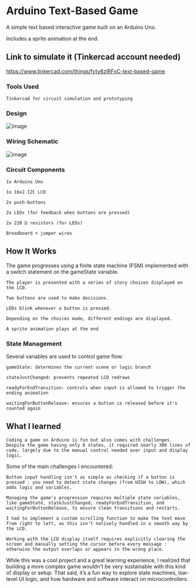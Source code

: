 # Arduino Text-Based Game

A simple text based interactive game built on an Arduino Uno.

Includes a sprite animation at the end.

## Link to simulate it (Tinkercad account needed)

https://www.tinkercad.com/things/fyty8zlRFxC-text-based-game

 ### Tools Used

    Tinkercad for circuit simulation and prototyping
### Design

![image](https://github.com/user-attachments/assets/d8aee41c-027e-4cd3-9529-fe374bd1cc33)   

### Wiring Schematic

![image](https://github.com/user-attachments/assets/3c1e8f6d-f602-4e8d-a081-b3077a4a67c7)

### Circuit Components

    1x Arduino Uno

    1x 16x2 I2C LCD

    2x push-buttons

    2x LEDs (for feedback when buttons are pressed)

    2x 220 Ω resistors (for LEDs)

    Breadboard + jumper wires

## How It Works

The game progresses using a finite state machine (FSM) implemented with a switch statement on the gameState variable.

    The player is presented with a series of story choices displayed on the LCD.

    Two buttons are used to make decisions.

    LEDs blink whenever a button is pressed.

    Depending on the choices made, different endings are displayed.

    A sprite animation plays at the end 

### State Management

Several variables are used to control game flow:

    gameState: determines the current scene or logic branch

    stateJustChanged: prevents repeated LCD redraws

    readyForEndTransition: controls when input is allowed to trigger the ending animation

    waitingForButtonRelease: ensures a button is released before it's counted again
    

## What I learned

    Coding a game on Arduino is fun but also comes with challenges. Despite the game having only 8 states, it required nearly 300 lines of code, largely due to the manual control needed over input and display logic.

Some of the main challenges I encountered:

    Button input handling isn't as simple as checking if a button is pressed : you need to detect state changes (from HIGH to LOW), which adds logic and variables.

    Managing the game's progression requires multiple state variables, like gameState, stateJustChanged, readyForEndTransition, and waitingForButtonRelease, to ensure clean transitions and restarts.

    I had to implement a custom scrolling function to make the text move from right to left, as this isn’t natively handled in a smooth way by the LCD.

    Working with the LCD display itself requires explicitly clearing the screen and manually setting the cursor before every message : otherwise the output overlaps or appears in the wrong place.

While this was a cool project and a great learning experience, I realized that building a more complex game wouldn't be very sustainable with this kind of display or setup. That said, it’s a fun way to explore state machines, low-level UI logic, and how hardware and software interact on microcontrollers.
